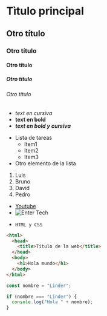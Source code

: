 # Tìtulo principal
## Otro título
### Otro título
#### Otro título
##### Otro título
###### Otro título

- *text en cursiva*
- **text en bold**
- ***text en bold y cursiva***

* Lista de tareas
  * Item1
  * Item2
  * Item3
* Otro elemento de la lista

1. Luis
2. Bruno
3. David
4. Pedro

* [Youtube](https://youtube.com)
* ![Enter Tech](https://yt3.googleusercontent.com/xeilt_rqZkREVgmblVUeq3lYWETihV1n3-S6Te_k5xTs1Nrqo7XnZkdpXZUjEvOSBP1vDWMZeA=s900-c-k-c0x00ffffff-no-rj)

- `HTML y CSS`

```html
<html>
  <head>
    <title>Titulo de la web</title>
  </head>
  <body>
    <h1>Hola mundo</h1>
  </body>
</html>
```

```js
const nombre = "Linder";

if (nombre === "Linder") {
  console.log("Hola " + nombre);
}
```  

